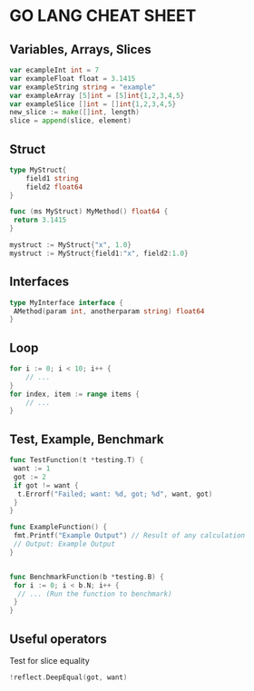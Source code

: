# GO LANG CHEAT SHEET

## Variables, Arrays, Slices

```go
var ecampleInt int = 7
var exampleFloat float = 3.1415
var exampleString string = "example"
var exampleArray [5]int = [5]int{1,2,3,4,5}
var exampleSlice []int = []int{1,2,3,4,5}
new_slice := make([]int, length)
slice = append(slice, element)
```

## Struct

```go
type MyStruct{
    field1 string
    field2 float64
}

func (ms MyStruct) MyMethod() float64 {
 return 3.1415
}

mystruct := MyStruct{"x", 1.0}
mystruct := MyStruct{field1:"x", field2:1.0}

```

## Interfaces

```go
type MyInterface interface {
 AMethod(param int, anotherparam string) float64
}
```

## Loop

```go
for i := 0; i < 10; i++ {
    // ...
}
for index, item := range items {
    // ...
}
```

## Test, Example, Benchmark

```go
func TestFunction(t *testing.T) {
 want := 1
 got := 2
 if got != want {
  t.Errorf("Failed; want: %d, got; %d", want, got)
 }
}

func ExampleFunction() {
 fmt.Printf("Example Output") // Result of any calculation
 // Output: Example Output
}


func BenchmarkFunction(b *testing.B) {
 for i := 0; i < b.N; i++ {
  // ... (Run the function to benchmark)
 }
}
```

## Useful operators

Test for slice equality

```go
!reflect.DeepEqual(got, want)
```
